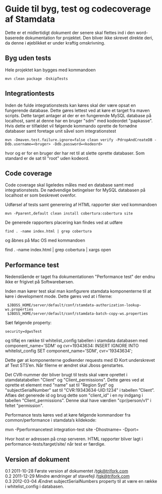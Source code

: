 Guide til byg, test og codecoverage af Stamdata
===============================================

Dette er et midlertidigt dokument der senere skal flettes ind i den word-baserede dokumentation for projektet.
Den bliver ikke skrevet direkte deri, da denne i øjeblikket er under kraftig omskrivning.

Byg uden tests
--------------

Hele projektet kan bygges med kommandoen

    mvn clean package -DskipTests

Integrationtests
----------------

Inden de fulde integrationstests kan køres skal der være opsat en fungerende database.
Dette gøres lettest ved at køre et target fra maven scripts.
Dette target antager at der er en fungerende MySQL database på localhost, samt at denne har en bruger "sdm" med kodeordet "papkasse".
Hvis dette er tilfældet vil følgende kommando oprette de fornødne databaser samt foretage unit såvel som integrationstest

    mvn -Dmaven.test.failure.ignore=false clean verify -PdropAndCreateDB -Ddb.username=<bruger> -Ddb.password=<kodeord>

hvor <bruger> og <kodeord> er for en bruger der har ret til at slette oprette 
databaser. Som standard er de sat til "root" uden kodeord.


Code coverage
-------------

Code coverage skal ligeledes måles med en database samt med integrationstests.
De nødvendige betingelser for MySQL databasen på localhost er som beskrevet ovenfor.

Udførsel af tests samt generering af HTML rapporter sker ved kommandoen

    mvn -Pparent,default clean install cobertura:cobertura site

De generede rapporters placering kan findes ved at udføre

    find . -name index.html | grep cobertura

og åbnes på Mac OS med kommandoen

   find . -name index.html | grep cobertura | xargs open

Performance test
----------------

Nedenstående er taget fra dokumentationen "Performance test" der endnu ikke er frigivet på Softwarebørsen.

Inden man kører test skal man konfigurere stamdata komponenterne til at køre i development mode. 
Dette gøres ved at i filerne:

     $JBOSS_HOME/server/default/conf/stamdata-authorization-lookup-ws.properties
     $JBOSS_HOME/server/default/conf/stamdata-batch-copy-ws.properties

Sæt følgende property:

    security=dgwsTest
og
    tilføj en række til whitelist_config tabellen i stamdata databasen med component_name='SDM' og cvr=19343634:
    INSERT IGNORE INTO whitelist_config SET component_name='SDM', cvr='19343634';

Dette gør at komponenterne godkender requests med ID Kort underskrevet af Test STS’en.
Når filerne er ændret skal Jboss genstartes.

Det CVR-nummer der bliver brugt til tests skal være oprettet i stamdatatabellen "Client" og "Client_permissions". 
Dette gøres ved at oprette et element med "name" sat til "Region Syd" og "subjectSerialNumber" sat til "CVR:19343634-UID:1234" i tabellen ”Client”. 
Aflæs det generede id og brug dette som "client_id" i en ny indgang i tabellen "Client_permissions". 
Denne skal have værdien "cpr/person/v1" i feltet "permission".

Performance tests køres ved at køre følgende kommandoer fra common/performance i stamdata’s kildekode:

mvn -Pperformancetest integration-test site -Dhostname=<host> -Dport=<port>

Hvor host er adressen på cnsp serveren.
HTML rapporter bliver lagt i performance-tests/target/site/ når test er færdige.

Version af dokument
-------------------

0.1 2011-10-28 Første version af dokumentet /tgk@trifork.com  
0.2 2011-12-29 Mindre ændringer af stavefejl /tgk@trifork.com  
0.3 2012-03-04 Ændret subjectSerialNumbers property til at være en række i whitelist_config i databasen.  